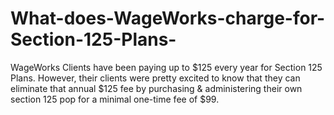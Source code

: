 # What-does-WageWorks-charge-for-Section-125-Plans-
WageWorks Clients have been paying up to $125 every year for Section 125 Plans. However, their clients were pretty excited to know that they can eliminate that annual $125 fee by purchasing &amp; administering their own section 125 pop for a minimal one-time fee of $99.
